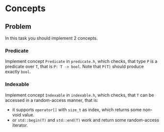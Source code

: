 # Concepts

## Problem

In this task you should implement 2 concepts.

### Predicate

Implement concept `Predicate` in `predicate.h`, which checks, that type `P` is a predicate over `T`, that is `P: T -> bool`. Note that `P(T)` should
produce exactly `bool`.

### Indexable

Implement concept `Indexable` in `indexable.h`, which checks, that `T` can be accessed in a random-access manner, that is:
  - it supports `operator[]` with `size_t` as index, which returns some non-void value.
  - or `std::begin(T)` and `std::end(T)` work and return some random-access iterator.
